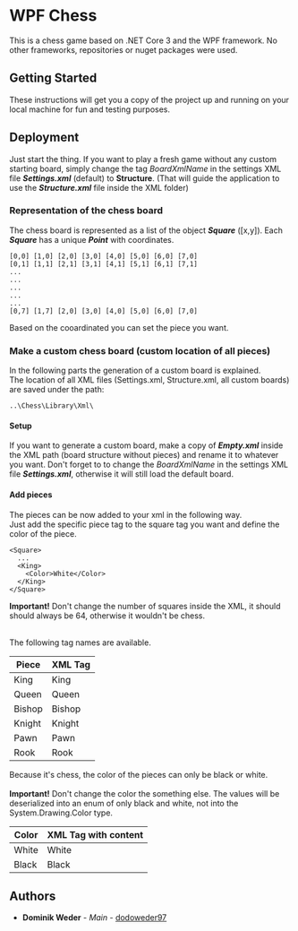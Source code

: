 # WPF Chess

This is a chess game based on .NET Core 3 and the WPF framework.
No other frameworks, repositories or nuget packages were used.

## Getting Started

These instructions will get you a copy of the project up and running on your local machine for fun and testing purposes. 

## Deployment

Just start the thing. If you want to play a fresh game without any custom starting board, simply change the tag _BoardXmlName_ in the settings XML file **_Settings.xml_** (default) to **Structure**. (That will guide the application to use the **_Structure.xml_** file inside the XML folder)
### Representation of the chess board

The chess board is represented as a list of the object **_Square_** ([x,y]). Each **_Square_** has a unique **_Point_** with coordinates.
```
[0,0] [1,0] [2,0] [3,0] [4,0] [5,0] [6,0] [7,0]
[0,1] [1,1] [2,1] [3,1] [4,1] [5,1] [6,1] [7,1]
...
...
...
...
...
[0,7] [1,7] [2,0] [3,0] [4,0] [5,0] [6,0] [7,0]
```
Based on the cooardinated you can set the piece you want.

### Make a custom chess board (custom location of all pieces)
In the following parts the generation of a custom board is explained. <br/>
The location of all XML files (Settings.xml, Structure.xml, all custom boards) are saved under the path:
```
..\Chess\Library\Xml\
```

#### Setup
If you want to generate a custom board, make a copy of **_Empty.xml_** inside the XML path (board structure without pieces) and rename it to whatever you want. Don't forget to to change the _BoardXmlName_ in the settings XML file **_Settings.xml_**, otherwise it will still load the default board.

#### Add pieces
The pieces can be now added to your xml in the following way.<br/>
Just add the specific piece tag to the square tag you want and define the color of the piece.<br/>

```
<Square>
  ...
  <King>
    <Color>White</Color>
  </King>
</Square>
```
**Important!** Don't change the number of squares inside the XML, it should should always be 64, otherwise it wouldn't be chess.<br/><br/>

The following tag names are available.

| Piece   | XML Tag |
| --------| --------| 
| King    | King    |
| Queen   | Queen   |  
| Bishop  | Bishop  |
| Knight  | Knight  |
| Pawn    | Pawn    | 
| Rook    | Rook    | 

Because it's chess, the color of the pieces can only be black or white.<br/><br/>
**Important!** Don't change the color the something else. The values will be deserialized into an enum of only black and white, not into the System.Drawing.Color type.

| Color     | XML Tag with content |
| --------- | -------------------- |
| White     | <Color>White</Color> |
| Black     | <Color>Black</Color> |

## Authors

* **Dominik Weder** - *Main* - [dodoweder97](https://github.com/dodoweder97)
